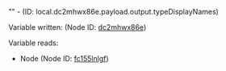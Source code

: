 "" - (ID: local.dc2mhwx86e.payload.output.typeDisplayNames)

Variable written:
 (Node ID: [dc2mhwx86e](../nodes/dc2mhwx86e.md))

Variable reads:
* Node (Node ID: [fc155lnlgf](../nodes/fc155lnlgf.md))
